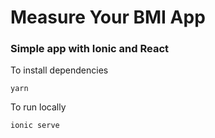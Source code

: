 # Measure Your BMI App

### Simple app with Ionic and React

To install dependencies

```
yarn
```

To run locally

```
ionic serve
```
